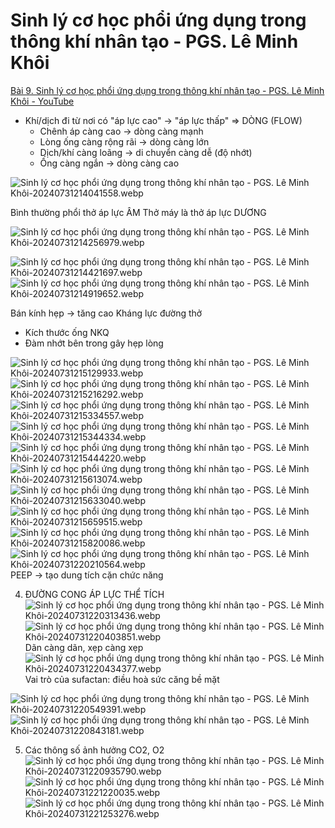 # Sinh lý cơ học phổi ứng dụng trong thông khí nhân tạo - PGS. Lê Minh Khôi
[Bài 9. Sinh lý cơ học phổi ứng dụng trong thông khí nhân tạo - PGS. Lê Minh Khôi - YouTube](https://www.youtube.com/watch?v=dEykgBLJazU)

- Khí/dịch đi từ nơi có "áp lực cao" -> "áp lực thấp" => DÒNG (FLOW)
	- Chênh áp càng cao -> dòng càng mạnh
	- Lòng ống càng rộng rãi -> dòng càng lớn
	- Dịch/khí càng loãng -> di chuyển càng dễ (độ nhớt)
	- Ống càng ngắn -> dòng càng cao

![Sinh lý cơ học phổi ứng dụng trong thông khí nhân tạo - PGS. Lê Minh Khôi-20240731214041558.webp](./200%20FILES/201%20Image/Sinh%20l%C3%BD%20c%C6%A1%20h%E1%BB%8Dc%20ph%E1%BB%95i%20%E1%BB%A9ng%20d%E1%BB%A5ng%20trong%20th%C3%B4ng%20kh%C3%AD%20nh%C3%A2n%20t%E1%BA%A1o%20-%20PGS.%20L%C3%AA%20Minh%20Kh%C3%B4i-20240731214041558.webp)

Bình thường phổi thở áp lực ÂM
Thở máy là thở áp lực DƯƠNG

![Sinh lý cơ học phổi ứng dụng trong thông khí nhân tạo - PGS. Lê Minh Khôi-20240731214256979.webp](./200%20FILES/201%20Image/Sinh%20l%C3%BD%20c%C6%A1%20h%E1%BB%8Dc%20ph%E1%BB%95i%20%E1%BB%A9ng%20d%E1%BB%A5ng%20trong%20th%C3%B4ng%20kh%C3%AD%20nh%C3%A2n%20t%E1%BA%A1o%20-%20PGS.%20L%C3%AA%20Minh%20Kh%C3%B4i-20240731214256979.webp)

![Sinh lý cơ học phổi ứng dụng trong thông khí nhân tạo - PGS. Lê Minh Khôi-20240731214421697.webp](./200%20FILES/201%20Image/Sinh%20l%C3%BD%20c%C6%A1%20h%E1%BB%8Dc%20ph%E1%BB%95i%20%E1%BB%A9ng%20d%E1%BB%A5ng%20trong%20th%C3%B4ng%20kh%C3%AD%20nh%C3%A2n%20t%E1%BA%A1o%20-%20PGS.%20L%C3%AA%20Minh%20Kh%C3%B4i-20240731214421697.webp)
![Sinh lý cơ học phổi ứng dụng trong thông khí nhân tạo - PGS. Lê Minh Khôi-20240731214919652.webp](./200%20FILES/201%20Image/Sinh%20l%C3%BD%20c%C6%A1%20h%E1%BB%8Dc%20ph%E1%BB%95i%20%E1%BB%A9ng%20d%E1%BB%A5ng%20trong%20th%C3%B4ng%20kh%C3%AD%20nh%C3%A2n%20t%E1%BA%A1o%20-%20PGS.%20L%C3%AA%20Minh%20Kh%C3%B4i-20240731214919652.webp)

Bán kính hẹp -> tăng cao Kháng lực đường thở
- Kích thước ống NKQ
- Đàm nhớt bên trong gây hẹp lòng

![Sinh lý cơ học phổi ứng dụng trong thông khí nhân tạo - PGS. Lê Minh Khôi-20240731215129933.webp](./200%20FILES/201%20Image/Sinh%20l%C3%BD%20c%C6%A1%20h%E1%BB%8Dc%20ph%E1%BB%95i%20%E1%BB%A9ng%20d%E1%BB%A5ng%20trong%20th%C3%B4ng%20kh%C3%AD%20nh%C3%A2n%20t%E1%BA%A1o%20-%20PGS.%20L%C3%AA%20Minh%20Kh%C3%B4i-20240731215129933.webp)
![Sinh lý cơ học phổi ứng dụng trong thông khí nhân tạo - PGS. Lê Minh Khôi-20240731215216292.webp](./200%20FILES/201%20Image/Sinh%20l%C3%BD%20c%C6%A1%20h%E1%BB%8Dc%20ph%E1%BB%95i%20%E1%BB%A9ng%20d%E1%BB%A5ng%20trong%20th%C3%B4ng%20kh%C3%AD%20nh%C3%A2n%20t%E1%BA%A1o%20-%20PGS.%20L%C3%AA%20Minh%20Kh%C3%B4i-20240731215216292.webp)
![Sinh lý cơ học phổi ứng dụng trong thông khí nhân tạo - PGS. Lê Minh Khôi-20240731215334557.webp](./200%20FILES/201%20Image/Sinh%20l%C3%BD%20c%C6%A1%20h%E1%BB%8Dc%20ph%E1%BB%95i%20%E1%BB%A9ng%20d%E1%BB%A5ng%20trong%20th%C3%B4ng%20kh%C3%AD%20nh%C3%A2n%20t%E1%BA%A1o%20-%20PGS.%20L%C3%AA%20Minh%20Kh%C3%B4i-20240731215334557.webp)
![Sinh lý cơ học phổi ứng dụng trong thông khí nhân tạo - PGS. Lê Minh Khôi-20240731215344334.webp](./200%20FILES/201%20Image/Sinh%20l%C3%BD%20c%C6%A1%20h%E1%BB%8Dc%20ph%E1%BB%95i%20%E1%BB%A9ng%20d%E1%BB%A5ng%20trong%20th%C3%B4ng%20kh%C3%AD%20nh%C3%A2n%20t%E1%BA%A1o%20-%20PGS.%20L%C3%AA%20Minh%20Kh%C3%B4i-20240731215344334.webp)
![Sinh lý cơ học phổi ứng dụng trong thông khí nhân tạo - PGS. Lê Minh Khôi-20240731215444220.webp](./200%20FILES/201%20Image/Sinh%20l%C3%BD%20c%C6%A1%20h%E1%BB%8Dc%20ph%E1%BB%95i%20%E1%BB%A9ng%20d%E1%BB%A5ng%20trong%20th%C3%B4ng%20kh%C3%AD%20nh%C3%A2n%20t%E1%BA%A1o%20-%20PGS.%20L%C3%AA%20Minh%20Kh%C3%B4i-20240731215444220.webp)
![Sinh lý cơ học phổi ứng dụng trong thông khí nhân tạo - PGS. Lê Minh Khôi-20240731215613074.webp](./200%20FILES/201%20Image/Sinh%20l%C3%BD%20c%C6%A1%20h%E1%BB%8Dc%20ph%E1%BB%95i%20%E1%BB%A9ng%20d%E1%BB%A5ng%20trong%20th%C3%B4ng%20kh%C3%AD%20nh%C3%A2n%20t%E1%BA%A1o%20-%20PGS.%20L%C3%AA%20Minh%20Kh%C3%B4i-20240731215613074.webp)
![Sinh lý cơ học phổi ứng dụng trong thông khí nhân tạo - PGS. Lê Minh Khôi-20240731215633040.webp](./200%20FILES/201%20Image/Sinh%20l%C3%BD%20c%C6%A1%20h%E1%BB%8Dc%20ph%E1%BB%95i%20%E1%BB%A9ng%20d%E1%BB%A5ng%20trong%20th%C3%B4ng%20kh%C3%AD%20nh%C3%A2n%20t%E1%BA%A1o%20-%20PGS.%20L%C3%AA%20Minh%20Kh%C3%B4i-20240731215633040.webp)
![Sinh lý cơ học phổi ứng dụng trong thông khí nhân tạo - PGS. Lê Minh Khôi-20240731215659515.webp](./200%20FILES/201%20Image/Sinh%20l%C3%BD%20c%C6%A1%20h%E1%BB%8Dc%20ph%E1%BB%95i%20%E1%BB%A9ng%20d%E1%BB%A5ng%20trong%20th%C3%B4ng%20kh%C3%AD%20nh%C3%A2n%20t%E1%BA%A1o%20-%20PGS.%20L%C3%AA%20Minh%20Kh%C3%B4i-20240731215659515.webp)
![Sinh lý cơ học phổi ứng dụng trong thông khí nhân tạo - PGS. Lê Minh Khôi-20240731215820086.webp](./200%20FILES/201%20Image/Sinh%20l%C3%BD%20c%C6%A1%20h%E1%BB%8Dc%20ph%E1%BB%95i%20%E1%BB%A9ng%20d%E1%BB%A5ng%20trong%20th%C3%B4ng%20kh%C3%AD%20nh%C3%A2n%20t%E1%BA%A1o%20-%20PGS.%20L%C3%AA%20Minh%20Kh%C3%B4i-20240731215820086.webp)
![Sinh lý cơ học phổi ứng dụng trong thông khí nhân tạo - PGS. Lê Minh Khôi-20240731220210564.webp](./200%20FILES/201%20Image/Sinh%20l%C3%BD%20c%C6%A1%20h%E1%BB%8Dc%20ph%E1%BB%95i%20%E1%BB%A9ng%20d%E1%BB%A5ng%20trong%20th%C3%B4ng%20kh%C3%AD%20nh%C3%A2n%20t%E1%BA%A1o%20-%20PGS.%20L%C3%AA%20Minh%20Kh%C3%B4i-20240731220210564.webp)
PEEP -> tạo dung tích cặn chức năng

4. ĐƯỜNG CONG ÁP LỰC THỂ TÍCH
![Sinh lý cơ học phổi ứng dụng trong thông khí nhân tạo - PGS. Lê Minh Khôi-20240731220313436.webp](./200%20FILES/201%20Image/Sinh%20l%C3%BD%20c%C6%A1%20h%E1%BB%8Dc%20ph%E1%BB%95i%20%E1%BB%A9ng%20d%E1%BB%A5ng%20trong%20th%C3%B4ng%20kh%C3%AD%20nh%C3%A2n%20t%E1%BA%A1o%20-%20PGS.%20L%C3%AA%20Minh%20Kh%C3%B4i-20240731220313436.webp)
![Sinh lý cơ học phổi ứng dụng trong thông khí nhân tạo - PGS. Lê Minh Khôi-20240731220403851.webp](./200%20FILES/201%20Image/Sinh%20l%C3%BD%20c%C6%A1%20h%E1%BB%8Dc%20ph%E1%BB%95i%20%E1%BB%A9ng%20d%E1%BB%A5ng%20trong%20th%C3%B4ng%20kh%C3%AD%20nh%C3%A2n%20t%E1%BA%A1o%20-%20PGS.%20L%C3%AA%20Minh%20Kh%C3%B4i-20240731220403851.webp)
Dãn càng dãn, xẹp càng xẹp
![Sinh lý cơ học phổi ứng dụng trong thông khí nhân tạo - PGS. Lê Minh Khôi-20240731220434377.webp](./200%20FILES/201%20Image/Sinh%20l%C3%BD%20c%C6%A1%20h%E1%BB%8Dc%20ph%E1%BB%95i%20%E1%BB%A9ng%20d%E1%BB%A5ng%20trong%20th%C3%B4ng%20kh%C3%AD%20nh%C3%A2n%20t%E1%BA%A1o%20-%20PGS.%20L%C3%AA%20Minh%20Kh%C3%B4i-20240731220434377.webp)
Vai trò của sufactan: điều hoà sức căng bề mặt

![Sinh lý cơ học phổi ứng dụng trong thông khí nhân tạo - PGS. Lê Minh Khôi-20240731220549391.webp](./200%20FILES/201%20Image/Sinh%20l%C3%BD%20c%C6%A1%20h%E1%BB%8Dc%20ph%E1%BB%95i%20%E1%BB%A9ng%20d%E1%BB%A5ng%20trong%20th%C3%B4ng%20kh%C3%AD%20nh%C3%A2n%20t%E1%BA%A1o%20-%20PGS.%20L%C3%AA%20Minh%20Kh%C3%B4i-20240731220549391.webp)
![Sinh lý cơ học phổi ứng dụng trong thông khí nhân tạo - PGS. Lê Minh Khôi-20240731220843181.webp](./200%20FILES/201%20Image/Sinh%20l%C3%BD%20c%C6%A1%20h%E1%BB%8Dc%20ph%E1%BB%95i%20%E1%BB%A9ng%20d%E1%BB%A5ng%20trong%20th%C3%B4ng%20kh%C3%AD%20nh%C3%A2n%20t%E1%BA%A1o%20-%20PGS.%20L%C3%AA%20Minh%20Kh%C3%B4i-20240731220843181.webp)

5. Các thông số ảnh hưởng CO2, O2
![Sinh lý cơ học phổi ứng dụng trong thông khí nhân tạo - PGS. Lê Minh Khôi-20240731220935790.webp](./200%20FILES/201%20Image/Sinh%20l%C3%BD%20c%C6%A1%20h%E1%BB%8Dc%20ph%E1%BB%95i%20%E1%BB%A9ng%20d%E1%BB%A5ng%20trong%20th%C3%B4ng%20kh%C3%AD%20nh%C3%A2n%20t%E1%BA%A1o%20-%20PGS.%20L%C3%AA%20Minh%20Kh%C3%B4i-20240731220935790.webp)
![Sinh lý cơ học phổi ứng dụng trong thông khí nhân tạo - PGS. Lê Minh Khôi-20240731221220035.webp](./200%20FILES/201%20Image/Sinh%20l%C3%BD%20c%C6%A1%20h%E1%BB%8Dc%20ph%E1%BB%95i%20%E1%BB%A9ng%20d%E1%BB%A5ng%20trong%20th%C3%B4ng%20kh%C3%AD%20nh%C3%A2n%20t%E1%BA%A1o%20-%20PGS.%20L%C3%AA%20Minh%20Kh%C3%B4i-20240731221220035.webp)
![Sinh lý cơ học phổi ứng dụng trong thông khí nhân tạo - PGS. Lê Minh Khôi-20240731221253276.webp](./200%20FILES/201%20Image/Sinh%20l%C3%BD%20c%C6%A1%20h%E1%BB%8Dc%20ph%E1%BB%95i%20%E1%BB%A9ng%20d%E1%BB%A5ng%20trong%20th%C3%B4ng%20kh%C3%AD%20nh%C3%A2n%20t%E1%BA%A1o%20-%20PGS.%20L%C3%AA%20Minh%20Kh%C3%B4i-20240731221253276.webp)












